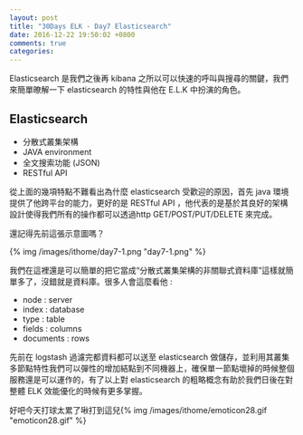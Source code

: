 ```yaml
---
layout: post
title: "30Days ELK - Day7 Elasticsearch"
date: 2016-12-22 19:50:02 +0800
comments: true
categories: 
---
```



Elasticsearch 是我們之後再 kibana 之所以可以快速的呼叫與搜尋的關鍵，我們來簡單暸解一下 elasticsearch 的特性與他在 E.L.K 中扮演的角色。

## Elasticsearch
- 分散式叢集架構
- JAVA environment
- 全文搜索功能 (JSON)
- RESTful API

從上面的幾項特點不難看出為什麼 elasticsearch 受歡迎的原因，首先 java 環境提供了他跨平台的能力，更好的是 RESTful API ，他代表的是基於其良好的架構設計使得我們所有的操作都可以透過http GET/POST/PUT/DELETE 來完成。

還記得先前這張示意圖嗎？

{% img /images/ithome/day7-1.png "day7-1.png" %}

我們在這裡還是可以簡單的把它當成“分散式叢集架構的非關聯式資料庫”這樣就簡單多了，沒錯就是資料庫。很多人會這麼看他 :

- node : server
- index : database
- type : table
- fields : columns
- documents : rows

先前在 logstash 過濾完都資料都可以送至 elasticsearch 做儲存，並利用其叢集多節點特性我們可以彈性的增加結點到不同機器上，確保單一節點壞掉的時候整個服務還是可以運作的，有了以上對 elasticsearch 的粗略概念有助於我們日後在對整體 ELK 效能優化的時候有更多掌握。

好吧今天打球太累了啾打到這兒{% img /images/ithome/emoticon28.gif "emoticon28.gif" %}